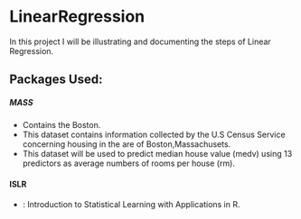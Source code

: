 # LinearRegression
In this project I will be illustrating and documenting the steps of Linear Regression. 

## Packages Used:
##### MASS #### 
+ Contains the Boston.  
+ This dataset contains information collected by the U.S Census Service         concerning housing in the are of Boston,Massachusets.   
+ This dataset will be used to predict median house value (medv) using          13 predictors as average numbers of rooms per house (rm). 
#### ISLR ####
+ : Introduction to Statistical Learning with Applications in R.  